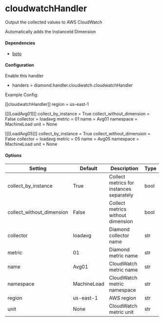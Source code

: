 <!--This file was generated from the python source
Please edit the source to make changes
-->
cloudwatchHandler
====

Output the collected values to AWS CloudWatch

Automatically adds the InstanceId Dimension

#### Dependencies

 * [boto](http://boto.readthedocs.org/en/latest/index.html)

#### Configuration

Enable this handler

 * handers = diamond.handler.cloudwatch.cloudwatchHandler

Example Config:

[[cloudwatchHandler]]
region = us-east-1

[[[LoadAvg01]]]
collect_by_instance = True
collect_without_dimension = False
collector = loadavg
metric = 01
name = Avg01
namespace = MachineLoad
unit = None

[[[LoadAvg05]]]
collect_by_instance = True
collect_without_dimension = False
collector = loadavg
metric = 05
name = Avg05
namespace = MachineLoad
unit = None
#### Options

Setting | Default | Description | Type
--------|---------|-------------|-----
collect_by_instance | True | Collect metrics for instances separately | bool
collect_without_dimension | False | Collect metrics without dimension | bool
collector | loadavg | Diamond collector name | str
metric | 01 | Diamond metric name | str
name | Avg01 | CloudWatch metric name | str
namespace | MachineLoad | CloudWatch metric namespace | str
region | us-east-1 | AWS region | str
unit | None | CloudWatch metric unit | str
